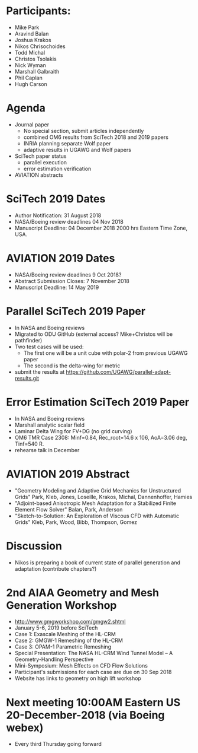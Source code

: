 
# Participants:
 - Mike Park
 - Aravind Balan
 - Joshua Krakos
 - Nikos Chrisochoides
 - Todd Michal
 - Christos Tsolakis
 - Nick Wyman
 - Marshall Galbraith
 - Phil Caplan
 - Hugh Carson

# Agenda
- Journal paper
  - No special section, submit articles independently
  - combined OM6 results from SciTech 2018 and 2019 papers 
  - INRIA planning separate Wolf paper
  - adaptive results in UGAWG and Wolf papers
- SciTech paper status
  - parallel execution
  - error estimation verification
- AVIATION abstracts

# SciTech 2019 Dates
- Author Notification: 31 August 2018   
- NASA/Boeing review deadlines 04 Nov 2018
- Manuscript Deadline: 04 December 2018 2000 hrs Eastern Time Zone, USA.

# AVIATION 2019 Dates
- NASA/Boeing review deadlines 9 Oct 2018?
- Abstract Submission Closes: 7 November 2018 
- Manuscript Deadline: 14 May 2019

# Parallel SciTech 2019 Paper
- In NASA and Boeing reviews
- Migrated to ODU GitHub (external access? Mike+Christos will be pathfinder)
- Two test cases will be used: 
  - The first one  will be a unit cube with polar-2 from previous UGAWG paper
  - The second is the delta-wing for metric
- submit the results at https://github.com/UGAWG/parallel-adapt-results.git

# Error Estimation SciTech 2019 Paper
 - In NASA and Boeing reviews
 - Marshall analytic scalar field
 - Laminar Delta Wing for FV+DG (no grid curving)
 - OM6 TMR Case 2308: Minf=0.84, Rec_root=14.6 x 106, AoA=3.06 deg, Tinf=540 R.
 - rehearse talk in December

# AVIATION 2019 Abstract
 - "Geometry Modeling and Adaptive Grid Mechanics for Unstructured Grids" Park, Kleb, Jones, Loseille, Krakos, Michal, Dannenhoffer, Hamies
 - "Adjoint-based Anisotropic Mesh Adaptation for a Stabilized Finite Element Flow Solver" Balan, Park, Anderson
 - "Sketch-to-Solution: An Exploration of Viscous CFD with Automatic Grids" Kleb, Park, Wood, Bibb, Thompson, Gomez

# Discussion
- Nikos is preparing a book of current state of parallel generation and adaptation (contribute chapters?)

# 2nd AIAA Geometry and Mesh Generation Workshop
 - http://www.gmgworkshop.com/gmgw2.shtml
 - January 5-6, 2019 before SciTech
 - Case 1: Exascale Meshing of the HL-CRM
 - Case 2: GMGW-1 Remeshing of the HL-CRM
 - Case 3: OPAM-1 Parametric Remeshing
 - Special Presentation: The NASA HL-CRM Wind Tunnel Model – A Geometry-Handling Perspective
 - Mini-Symposium: Mesh Effects on CFD Flow Solutions
 - Participant's submissions for each case are due on 30 Sep 2018
 - Website has links to geometry on high lift workshop

# Next meeting 10:00AM Eastern US 20-December-2018 (via Boeing webex)
- Every third Thursday going forward



